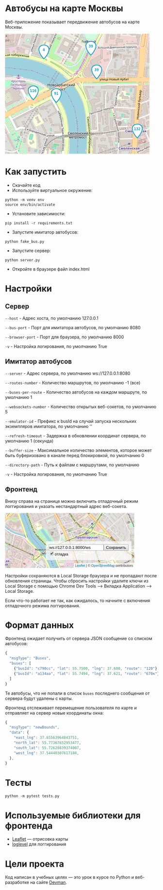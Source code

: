 # Автобусы на карте Москвы

Веб-приложение показывает передвижение автобусов на карте Москвы.

<img src="screenshots/buses.gif">

# Как запустить

- Скачайте код
- Используйте виртуальное окружение:
```
python -m venv env
source env/bin/activate
```
- Установите зависимости:
```
pip install -r requirements.txt
```
- Запустите имитатор автобусов:
```
python fake_bus.py
```
- Запустите сервер:
```
python server.py
```
- Откройте в браузере файл index.html


# Настройки

## Сервер

`--host` - Адрес хоста, по умолчанию 127.0.0.1

`--bus-port` - Порт для имитатора автобусов, по умолчанию 8080

`--browser-port` - Порт для браузера, по умолчанию 8000

`-v` - Настройка логирования, по умолчанию True

## Имитатор автобусов

`--server` - Адрес сервера, по умолчанию ws://127.0.0.1:8080

`--routes-number` - Количество маршрутов, по умолчанию -1 (все)

`--buses-per-route` - Количество автобусов на каждом маршруте, по умолчанию 1

`--websockets-number` - Количество открытых веб-сокетов, по умолчанию 5

`--emulator-id` - Префикс к busId на случай запуска нескольких экземпляров имитатора, по умолчанию ''

`--refresh-timeout` - Задержка в обновлении координат сервера, по умолчанию 1 (секунда)

`--buffer-size` - Максимальное количество элементов, которое может быть буферизовано в канале перед блокировкой, по умолчанию 0

`--directory-path` - Путь к файлам с маршрутами, по умолчанию

`-v` - Настройка логирования, по умолчанию True

## Фронтенд

Внизу справа на странице можно включить отладочный режим логгирования и указать нестандартный адрес веб-сокета.

<img src="screenshots/settings.png">

Настройки сохраняются в Local Storage браузера и не пропадают после обновления страницы. Чтобы сбросить настройки удалите ключи из Local Storage с помощью Chrome Dev Tools —> Вкладка Application —> Local Storage.

Если что-то работает не так, как ожидалось, то начните с включения отладочного режима логгирования.

# Формат данных

Фронтенд ожидает получить от сервера JSON сообщение со списком автобусов:

```js
{
  "msgType": "Buses",
  "buses": [
    {"busId": "c790сс", "lat": 55.7500, "lng": 37.600, "route": "120"},
    {"busId": "a134aa", "lat": 55.7494, "lng": 37.621, "route": "670к"},
  ]
}
```

Те автобусы, что не попали в список `buses` последнего сообщения от сервера будут удалены с карты.

Фронтенд отслеживает перемещение пользователя по карте и отправляет на сервер новые координаты окна:

```js
{
  "msgType": "newBounds",
  "data": {
    "east_lng": 37.65563964843751,
    "north_lat": 55.77367652953477,
    "south_lat": 55.72628839374007,
    "west_lng": 37.54440307617188,
  },
}
```

# Тесты
```
python -m pytest tests.py
```

# Используемые библиотеки для фронтенда

- [Leaflet](https://leafletjs.com/) — отрисовка карты
- [loglevel](https://www.npmjs.com/package/loglevel) для логгирования


# Цели проекта

Код написан в учебных целях — это урок в курсе по Python и веб-разработке на сайте [Devman](https://dvmn.org).
